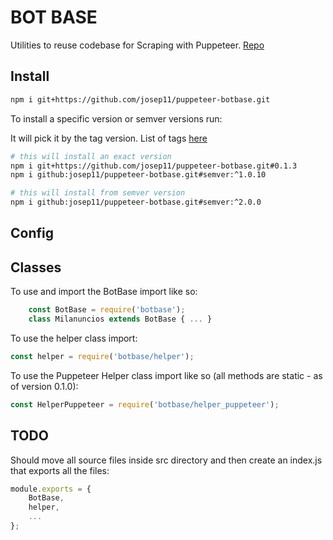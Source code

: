 # BOT BASE

Utilities to reuse codebase for Scraping with Puppeteer. [Repo][1]

## Install

```bash
npm i git+https://github.com/josep11/puppeteer-botbase.git
```

To install a specific version or semver versions run:

It will pick it by the tag version. List of tags [here][2]

```bash
# this will install an exact version
npm i git+https://github.com/josep11/puppeteer-botbase.git#0.1.3
npm i github:josep11/puppeteer-botbase.git#semver:^1.0.10
```

```bash
# this will install from semver version
npm i github:josep11/puppeteer-botbase.git#semver:^2.0.0
```

## Config

<!-- 
On instantiation it accepts config as second param that will merge the default configuration, overwritting the parameter "config" over the default ones.
## CircleCI

Debug CricleCI configuration locally. First install `brew install circleci` then run:

```bash
circleci config process .circleci/config.yml > process.yml
circleci local execute --job tests-job
```

(for now it's not working on M1 mac)

> Error: 
Unexpected environment preparation error: Error response from daemon: failed to create shim: OCI runtime create failed: container_linux.go:380: starting container process caused: process_linux.go:385: applying cgroup configuration for process caused: cannot enter cgroupv2 "/sys/fs/cgroup/docker/94ae21cf66066b208eabe995893afb711e3badd0aee65bdcee1ef2ce45b47154/297ae8b741ee3c4dc45f9d49107dcfe8085a1200e23847163c83eef40759a8eb" with domain controllers -- it is in an invalid state: unknown
 -->
## Classes

To use and import the BotBase import like so:

```js
    const BotBase = require('botbase');
    class Milanuncios extends BotBase { ... }
```

To use the helper class import:

```js
const helper = require('botbase/helper');
```

To use the Puppeteer Helper class import like so (all methods are static - as of version 0.1.0):

```js
const HelperPuppeteer = require('botbase/helper_puppeteer');
```

## TODO

Should move all source files inside src directory and then create an index.js that exports all the files:

```js
module.exports = {
    BotBase,
    helper,
    ...
};
```

[1]: https://github.com/josep11/puppeteer-botbase.git
[2]: https://github.com/josep11/puppeteer-botbase/tags
